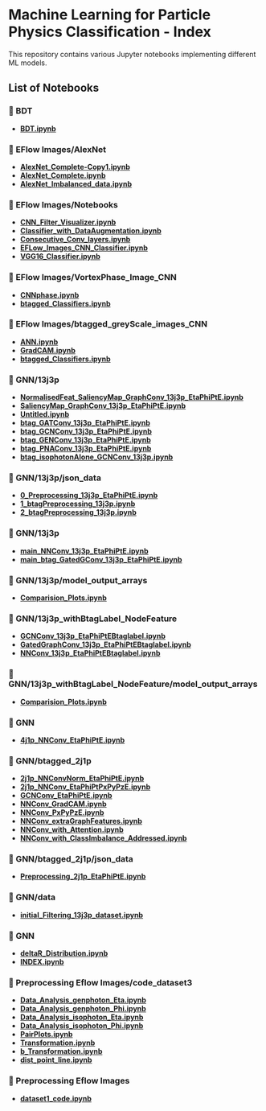 # Machine Learning for Particle Physics Classification - Index

This repository contains various Jupyter notebooks implementing different ML models.

## List of Notebooks

### 📂 BDT

- **[BDT.ipynb](https://github.com/meetjain1818/Machine-Learning-for-Particle-Physics-Classification/blob/main/BDT/BDT.ipynb)**
### 📂 EFlow Images/AlexNet

- **[AlexNet_Complete-Copy1.ipynb](https://github.com/meetjain1818/Machine-Learning-for-Particle-Physics-Classification/blob/main/EFlow%20Images/AlexNet/AlexNet_Complete-Copy1.ipynb)**
- **[AlexNet_Complete.ipynb](https://github.com/meetjain1818/Machine-Learning-for-Particle-Physics-Classification/blob/main/EFlow%20Images/AlexNet/AlexNet_Complete.ipynb)**
- **[AlexNet_Imbalanced_data.ipynb](https://github.com/meetjain1818/Machine-Learning-for-Particle-Physics-Classification/blob/main/EFlow%20Images/AlexNet/AlexNet_Imbalanced_data.ipynb)**
### 📂 EFlow Images/Notebooks

- **[CNN_Filter_Visualizer.ipynb](https://github.com/meetjain1818/Machine-Learning-for-Particle-Physics-Classification/blob/main/EFlow%20Images/Notebooks/CNN_Filter_Visualizer.ipynb)**
- **[Classifier_with_DataAugmentation.ipynb](https://github.com/meetjain1818/Machine-Learning-for-Particle-Physics-Classification/blob/main/EFlow%20Images/Notebooks/Classifier_with_DataAugmentation.ipynb)**
- **[Consecutive_Conv_layers.ipynb](https://github.com/meetjain1818/Machine-Learning-for-Particle-Physics-Classification/blob/main/EFlow%20Images/Notebooks/Consecutive_Conv_layers.ipynb)**
- **[EFLow_Images_CNN_Classifier.ipynb](https://github.com/meetjain1818/Machine-Learning-for-Particle-Physics-Classification/blob/main/EFlow%20Images/Notebooks/EFLow_Images_CNN_Classifier.ipynb)**
- **[VGG16_Classifier.ipynb](https://github.com/meetjain1818/Machine-Learning-for-Particle-Physics-Classification/blob/main/EFlow%20Images/Notebooks/VGG16_Classifier.ipynb)**
### 📂 EFlow Images/VortexPhase_Image_CNN

- **[CNNphase.ipynb](https://github.com/meetjain1818/Machine-Learning-for-Particle-Physics-Classification/blob/main/EFlow%20Images/VortexPhase_Image_CNN/CNNphase.ipynb)**
- **[btagged_Classifiers.ipynb](https://github.com/meetjain1818/Machine-Learning-for-Particle-Physics-Classification/blob/main/EFlow%20Images/VortexPhase_Image_CNN/btagged_Classifiers.ipynb)**
### 📂 EFlow Images/btagged_greyScale_images_CNN

- **[ANN.ipynb](https://github.com/meetjain1818/Machine-Learning-for-Particle-Physics-Classification/blob/main/EFlow%20Images/btagged_greyScale_images_CNN/ANN.ipynb)**
- **[GradCAM.ipynb](https://github.com/meetjain1818/Machine-Learning-for-Particle-Physics-Classification/blob/main/EFlow%20Images/btagged_greyScale_images_CNN/GradCAM.ipynb)**
- **[btagged_Classifiers.ipynb](https://github.com/meetjain1818/Machine-Learning-for-Particle-Physics-Classification/blob/main/EFlow%20Images/btagged_greyScale_images_CNN/btagged_Classifiers.ipynb)**
### 📂 GNN/13j3p

- **[NormalisedFeat_SaliencyMap_GraphConv_13j3p_EtaPhiPtE.ipynb](https://github.com/meetjain1818/Machine-Learning-for-Particle-Physics-Classification/blob/main/GNN/13j3p/NormalisedFeat_SaliencyMap_GraphConv_13j3p_EtaPhiPtE.ipynb)**
- **[SaliencyMap_GraphConv_13j3p_EtaPhiPtE.ipynb](https://github.com/meetjain1818/Machine-Learning-for-Particle-Physics-Classification/blob/main/GNN/13j3p/SaliencyMap_GraphConv_13j3p_EtaPhiPtE.ipynb)**
- **[Untitled.ipynb](https://github.com/meetjain1818/Machine-Learning-for-Particle-Physics-Classification/blob/main/GNN/13j3p/Untitled.ipynb)**
- **[btag_GATConv_13j3p_EtaPhiPtE.ipynb](https://github.com/meetjain1818/Machine-Learning-for-Particle-Physics-Classification/blob/main/GNN/13j3p/btag_GATConv_13j3p_EtaPhiPtE.ipynb)**
- **[btag_GCNConv_13j3p_EtaPhiPtE.ipynb](https://github.com/meetjain1818/Machine-Learning-for-Particle-Physics-Classification/blob/main/GNN/13j3p/btag_GCNConv_13j3p_EtaPhiPtE.ipynb)**
- **[btag_GENConv_13j3p_EtaPhiPtE.ipynb](https://github.com/meetjain1818/Machine-Learning-for-Particle-Physics-Classification/blob/main/GNN/13j3p/btag_GENConv_13j3p_EtaPhiPtE.ipynb)**
- **[btag_PNAConv_13j3p_EtaPhiPtE.ipynb](https://github.com/meetjain1818/Machine-Learning-for-Particle-Physics-Classification/blob/main/GNN/13j3p/btag_PNAConv_13j3p_EtaPhiPtE.ipynb)**
- **[btag_isophotonAlone_GCNConv_13j3p.ipynb](https://github.com/meetjain1818/Machine-Learning-for-Particle-Physics-Classification/blob/main/GNN/13j3p/btag_isophotonAlone_GCNConv_13j3p.ipynb)**
### 📂 GNN/13j3p/json_data

- **[0_Preprocessing_13j3p_EtaPhiPtE.ipynb](https://github.com/meetjain1818/Machine-Learning-for-Particle-Physics-Classification/blob/main/GNN/13j3p/json_data/0_Preprocessing_13j3p_EtaPhiPtE.ipynb)**
- **[1_btagPreprocessing_13j3p.ipynb](https://github.com/meetjain1818/Machine-Learning-for-Particle-Physics-Classification/blob/main/GNN/13j3p/json_data/1_btagPreprocessing_13j3p.ipynb)**
- **[2_btagPreprocessing_13j3p.ipynb](https://github.com/meetjain1818/Machine-Learning-for-Particle-Physics-Classification/blob/main/GNN/13j3p/json_data/2_btagPreprocessing_13j3p.ipynb)**
### 📂 GNN/13j3p

- **[main_NNConv_13j3p_EtaPhiPtE.ipynb](https://github.com/meetjain1818/Machine-Learning-for-Particle-Physics-Classification/blob/main/GNN/13j3p/main_NNConv_13j3p_EtaPhiPtE.ipynb)**
- **[main_btag_GatedGConv_13j3p_EtaPhiPtE.ipynb](https://github.com/meetjain1818/Machine-Learning-for-Particle-Physics-Classification/blob/main/GNN/13j3p/main_btag_GatedGConv_13j3p_EtaPhiPtE.ipynb)**
### 📂 GNN/13j3p/model_output_arrays

- **[Comparision_Plots.ipynb](https://github.com/meetjain1818/Machine-Learning-for-Particle-Physics-Classification/blob/main/GNN/13j3p/model_output_arrays/Comparision_Plots.ipynb)**
### 📂 GNN/13j3p_withBtagLabel_NodeFeature

- **[GCNConv_13j3p_EtaPhiPtEBtaglabel.ipynb](https://github.com/meetjain1818/Machine-Learning-for-Particle-Physics-Classification/blob/main/GNN/13j3p_withBtagLabel_NodeFeature/GCNConv_13j3p_EtaPhiPtEBtaglabel.ipynb)**
- **[GatedGraphConv_13j3p_EtaPhiPtEBtaglabel.ipynb](https://github.com/meetjain1818/Machine-Learning-for-Particle-Physics-Classification/blob/main/GNN/13j3p_withBtagLabel_NodeFeature/GatedGraphConv_13j3p_EtaPhiPtEBtaglabel.ipynb)**
- **[NNConv_13j3p_EtaPhiPtEBtaglabel.ipynb](https://github.com/meetjain1818/Machine-Learning-for-Particle-Physics-Classification/blob/main/GNN/13j3p_withBtagLabel_NodeFeature/NNConv_13j3p_EtaPhiPtEBtaglabel.ipynb)**
### 📂 GNN/13j3p_withBtagLabel_NodeFeature/model_output_arrays

- **[Comparision_Plots.ipynb](https://github.com/meetjain1818/Machine-Learning-for-Particle-Physics-Classification/blob/main/GNN/13j3p_withBtagLabel_NodeFeature/model_output_arrays/Comparision_Plots.ipynb)**
### 📂 GNN

- **[4j1p_NNConv_EtaPhiPtE.ipynb](https://github.com/meetjain1818/Machine-Learning-for-Particle-Physics-Classification/blob/main/GNN/4j1p_NNConv_EtaPhiPtE.ipynb)**
### 📂 GNN/btagged_2j1p

- **[2j1p_NNConvNorm_EtaPhiPtE.ipynb](https://github.com/meetjain1818/Machine-Learning-for-Particle-Physics-Classification/blob/main/GNN/btagged_2j1p/2j1p_NNConvNorm_EtaPhiPtE.ipynb)**
- **[2j1p_NNConv_EtaPhiPtPxPyPzE.ipynb](https://github.com/meetjain1818/Machine-Learning-for-Particle-Physics-Classification/blob/main/GNN/btagged_2j1p/2j1p_NNConv_EtaPhiPtPxPyPzE.ipynb)**
- **[GCNConv_EtaPhiPtE.ipynb](https://github.com/meetjain1818/Machine-Learning-for-Particle-Physics-Classification/blob/main/GNN/btagged_2j1p/GCNConv_EtaPhiPtE.ipynb)**
- **[NNConv_GradCAM.ipynb](https://github.com/meetjain1818/Machine-Learning-for-Particle-Physics-Classification/blob/main/GNN/btagged_2j1p/NNConv_GradCAM.ipynb)**
- **[NNConv_PxPyPzE.ipynb](https://github.com/meetjain1818/Machine-Learning-for-Particle-Physics-Classification/blob/main/GNN/btagged_2j1p/NNConv_PxPyPzE.ipynb)**
- **[NNConv_extraGraphFeatures.ipynb](https://github.com/meetjain1818/Machine-Learning-for-Particle-Physics-Classification/blob/main/GNN/btagged_2j1p/NNConv_extraGraphFeatures.ipynb)**
- **[NNConv_with_Attention.ipynb](https://github.com/meetjain1818/Machine-Learning-for-Particle-Physics-Classification/blob/main/GNN/btagged_2j1p/NNConv_with_Attention.ipynb)**
- **[NNConv_with_ClassImbalance_Addressed.ipynb](https://github.com/meetjain1818/Machine-Learning-for-Particle-Physics-Classification/blob/main/GNN/btagged_2j1p/NNConv_with_ClassImbalance_Addressed.ipynb)**
### 📂 GNN/btagged_2j1p/json_data

- **[Preprocessing_2j1p_EtaPhiPtE.ipynb](https://github.com/meetjain1818/Machine-Learning-for-Particle-Physics-Classification/blob/main/GNN/btagged_2j1p/json_data/Preprocessing_2j1p_EtaPhiPtE.ipynb)**
### 📂 GNN/data

- **[initial_Filtering_13j3p_dataset.ipynb](https://github.com/meetjain1818/Machine-Learning-for-Particle-Physics-Classification/blob/main/GNN/data/initial_Filtering_13j3p_dataset.ipynb)**
### 📂 GNN

- **[deltaR_Distribution.ipynb](https://github.com/meetjain1818/Machine-Learning-for-Particle-Physics-Classification/blob/main/GNN/deltaR_Distribution.ipynb)**
- **[INDEX.ipynb](https://github.com/meetjain1818/Machine-Learning-for-Particle-Physics-Classification/blob/main/INDEX.ipynb)**
### 📂 Preprocessing Eflow Images/code_dataset3

- **[Data_Analysis_genphoton_Eta.ipynb](https://github.com/meetjain1818/Machine-Learning-for-Particle-Physics-Classification/blob/main/Preprocessing%20Eflow%20Images/code_dataset3/Data_Analysis_genphoton_Eta.ipynb)**
- **[Data_Analysis_genphoton_Phi.ipynb](https://github.com/meetjain1818/Machine-Learning-for-Particle-Physics-Classification/blob/main/Preprocessing%20Eflow%20Images/code_dataset3/Data_Analysis_genphoton_Phi.ipynb)**
- **[Data_Analysis_isophoton_Eta.ipynb](https://github.com/meetjain1818/Machine-Learning-for-Particle-Physics-Classification/blob/main/Preprocessing%20Eflow%20Images/code_dataset3/Data_Analysis_isophoton_Eta.ipynb)**
- **[Data_Analysis_isophoton_Phi.ipynb](https://github.com/meetjain1818/Machine-Learning-for-Particle-Physics-Classification/blob/main/Preprocessing%20Eflow%20Images/code_dataset3/Data_Analysis_isophoton_Phi.ipynb)**
- **[PairPlots.ipynb](https://github.com/meetjain1818/Machine-Learning-for-Particle-Physics-Classification/blob/main/Preprocessing%20Eflow%20Images/code_dataset3/PairPlots.ipynb)**
- **[Transformation.ipynb](https://github.com/meetjain1818/Machine-Learning-for-Particle-Physics-Classification/blob/main/Preprocessing%20Eflow%20Images/code_dataset3/Transformation.ipynb)**
- **[b_Transformation.ipynb](https://github.com/meetjain1818/Machine-Learning-for-Particle-Physics-Classification/blob/main/Preprocessing%20Eflow%20Images/code_dataset3/b_Transformation.ipynb)**
- **[dist_point_line.ipynb](https://github.com/meetjain1818/Machine-Learning-for-Particle-Physics-Classification/blob/main/Preprocessing%20Eflow%20Images/code_dataset3/dist_point_line.ipynb)**
### 📂 Preprocessing Eflow Images

- **[dataset1_code.ipynb](https://github.com/meetjain1818/Machine-Learning-for-Particle-Physics-Classification/blob/main/Preprocessing%20Eflow%20Images/dataset1_code.ipynb)**
